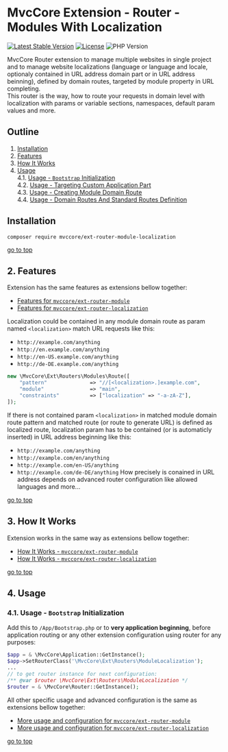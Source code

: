 # MvcCore Extension - Router - Modules With Localization

[![Latest Stable Version](https://img.shields.io/badge/Stable-v4.3.1-brightgreen.svg?style=plastic)](https://github.com/mvccore/ext-router-module-localization/releases)
[![License](https://img.shields.io/badge/Licence-BSD-brightgreen.svg?style=plastic)](https://mvccore.github.io/docs/mvccore/4.0.0/LICENCE.md)
![PHP Version](https://img.shields.io/badge/PHP->=5.3-brightgreen.svg?style=plastic)

MvcCore Router extension to manage multiple websites in single project and to manage website localizations (language or language and locale, optionaly contained in URL address domain part or in URL address beinning), defined by domain routes, targeted by module property in URL completing.  
This router is the way, how to route your requests in domain level with localization with params or variable sections, namespaces, default param values and more.

## Outline  
1. [Installation](#user-content-1-installation)  
2. [Features](#user-content-2-features)  
3. [How It Works](#user-content-3-how-it-works)  
4. [Usage](#user-content-4-usage)  
    4.1. [Usage - `Bootstrap` Initialization](#user-content-41-usage---bootstrap-initialization)  
	4.2. [Usage - Targeting Custom Application Part](#user-content-42-usage---targeting-custom-application-part)  
    4.3. [Usage - Creating Module Domain Route](#user-content-43-usage---creating-module-domain-route)  
    4.4. [Usage - Domain Routes And Standard Routes Definition](#user-content-44-usage---domain-routes-and-standard-routes-definition)  


## Installation
```shell
composer require mvccore/ext-router-module-localization
```

[go to top](#user-content-outline)

## 2. Features
Extension has the same features as extensions bellow together:
- [Features for `mvccore/ext-router-module`](https://github.com/mvccore/ext-router-module#user-content-2-features)
- [Features for `mvccore/ext-router-localization`](https://github.com/mvccore/ext-router-localization#user-content-2-features)

Localization could be contained in any module domain route as param named `<localization>` match URL requests like this:
- `http://example.com/anything`
- `http://en.example.com/anything`
- `http://en-US.example.com/anything`
- `http://de-DE.example.com/anything`
```php
new \MvcCore\Ext\Routers\Modules\Route([
    "pattern"              => "//[<localization>.]example.com",
    "module"               => "main",
    "constraints"          => ["localization" => "-a-zA-Z"],
]);
```
If there is not contained param `<localization>` in matched module domain route pattern and matched route (or route to generate URL) is defined as localized route, localization param has to be contained (or is automaticly inserted) in URL address beginning like this:
- `http://example.com/anything`
- `http://example.com/en/anything`
- `http://example.com/en-US/anything`
- `http://example.com/de-DE/anything`
How precisely is conained in URL address depends on advanced router configuration like allowed languages and more...

[go to top](#user-content-outline)

## 3. How It Works

Extension works in the same way as extensions bellow together:
- [How It Works - `mvccore/ext-router-module`](https://github.com/mvccore/ext-router-module#user-content-3-how-it-works)
- [How It Works - `mvccore/ext-router-localization`](https://github.com/mvccore/ext-router-localization#user-content-3-how-it-works)

[go to top](#user-content-outline)

## 4. Usage

### 4.1. Usage - `Bootstrap` Initialization

Add this to `/App/Bootstrap.php` or to **very application beginning**, 
before application routing or any other extension configuration
using router for any purposes:

```php
$app = & \MvcCore\Application::GetInstance();
$app->SetRouterClass('\MvcCore\Ext\Routers\ModuleLocalization');
...
// to get router instance for next configuration:
/** @var $router \MvcCore\Ext\Routers\ModuleLocalization */
$router = & \MvcCore\Router::GetInstance();
```

All other specific usage and advanced configuration is the same as extensions bellow together:
- [More usage and configuration for `mvccore/ext-router-module`](https://github.com/mvccore/ext-router-module#user-content-42-usage---targeting-custom-application-part)
- [More usage and configuration for `mvccore/ext-router-localization`](https://github.com/mvccore/ext-router-localization#user-content-42-usage---default-localization)

[go to top](#user-content-outline)
